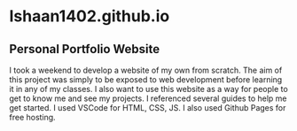 # Ishaan1402.github.io
## Personal Portfolio Website


I took a weekend to develop a website of my own from scratch. The aim of this project was simply to be exposed to web development before learning it in any of my classes. I also want to use this website as a way for people to get to know me and see my projects. I referenced several guides to help me get started. I used VSCode for HTML, CSS, JS. I also used Github Pages for free hosting.
